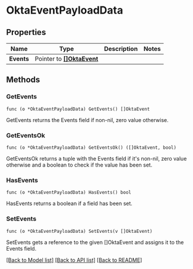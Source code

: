 # OktaEventPayloadData

## Properties

Name | Type | Description | Notes
------------ | ------------- | ------------- | -------------
**Events** | Pointer to [**[]OktaEvent**](OktaEvent.md) |  | 

## Methods

### GetEvents

`func (o *OktaEventPayloadData) GetEvents() []OktaEvent`

GetEvents returns the Events field if non-nil, zero value otherwise.

### GetEventsOk

`func (o *OktaEventPayloadData) GetEventsOk() ([]OktaEvent, bool)`

GetEventsOk returns a tuple with the Events field if it's non-nil, zero value otherwise
and a boolean to check if the value has been set.

### HasEvents

`func (o *OktaEventPayloadData) HasEvents() bool`

HasEvents returns a boolean if a field has been set.

### SetEvents

`func (o *OktaEventPayloadData) SetEvents(v []OktaEvent)`

SetEvents gets a reference to the given []OktaEvent and assigns it to the Events field.


[[Back to Model list]](../README.md#documentation-for-models) [[Back to API list]](../README.md#documentation-for-api-endpoints) [[Back to README]](../README.md)


